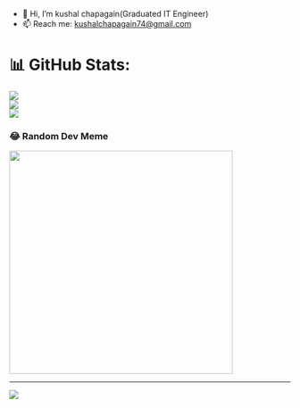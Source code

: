 - 👋 Hi, I’m kushal chapagain(Graduated IT Engineer)
- 📫 Reach me: kushalchapagain74@gmail.com
  

<!---
Kushalchg/Kushalchg is a ✨ special ✨ repository because its `README.md` (this file) appears on your GitHub profile.
You can click the Preview link to take a look at your changes.
--->


# 📊 GitHub Stats:
![](https://github-readme-stats.vercel.app/api?username=kushalchg&theme=dark&hide_border=false&include_all_commits=false&count_private=false)<br/>
![](https://github-readme-streak-stats.herokuapp.com/?user=kushalchg&theme=dark&hide_border=false)<br/>
![](https://github-readme-stats.vercel.app/api/top-langs/?username=kushalchg&theme=dark&hide_border=false&include_all_commits=false&count_private=false&layout=compact)

### 😂 Random Dev Meme
<img src='https://memer-new.vercel.app/' style="height: 400px;"/>

---
[![](https://visitcount.itsvg.in/api?id=kushalchg&icon=0&color=9)](https://visitcount.itsvg.in)

<!-- Proudly created with GPRM ( https://gprm.itsvg.in ) -->
